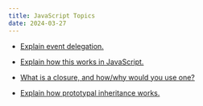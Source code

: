 ```yaml
---
title: JavaScript Topics
date: 2024-03-27
---
```


- [Explain event delegation.](/event-delegation/)

- [Explain how this works in JavaScript.](/what-is-this/)

- [What is a closure, and how/why would you use one?](/closures)

- [Explain how prototypal inheritance works.](/prototypal-inheritance)

<!-- - [What is the difference between a variable that is: null, undefined or undeclared?]()

- [How would you go about checking for any of these states?]()


- [What language constructions do you use for iterating over object properties and array items?]()

- [Can you describe the main difference between the Array.forEach() loop and Array.map() methods and why you would pick one versus the other?]()

- [What is a typical use case for anonymous functions?]()

- [What is the difference between host objects and native objects?]()

- [Explain the difference between: function Person(){}, var person = Person(), and var person = new Person()?]()

- [Explain the differences on the usage of foo between function foo() {} and var foo = function() {}]()

- [Can you explain what Function.call and Function.apply do? What is the notable difference between the two?]()

- [Explain Function.prototype.bind.]()

- [What is the difference between feature detection, feature inference, and using the UA string?]()

- [Explain “hoisting”.]()

- [What is type coercion? What are common pitfalls of relying on type coercion in JavaScript code?]()

- [Describe event bubbling.]()

- [Describe event capturing.]()

- [What is the difference between an “attribute” and a “property”?]()

- [What are the pros and cons of extending built-in JavaScript objects?]()

- [What is the difference between == and ===?]()

- [Explain the same-origin policy with regards to JavaScript.]()

- [Why is it called a Ternary operator, what does the word “Ternary” indicate?]()

- [What is strict mode? What are some of the advantages/disadvantages of using it?]()

- [What are some of the advantages/disadvantages of writing JavaScript code in a language that compiles to JavaScript?]()

- [What tools and techniques do you use debugging JavaScript code?]()

- [Explain the difference between mutable and immutable objects.]()

- [What is an example of an immutable object in JavaScript?]()

- [What are the pros and cons of immutability?]()

- [How can you achieve immutability in your own code?]()

- [Explain the difference between synchronous and asynchronous functions.]()

- [What is event loop?]()

- [What is the difference between call stack and task queue?]()

- [What are the differences between variables created using let, var or const?]()

- [What are the differences between ES6 class and ES5 function constructors?]()

- [Can you offer a use case for the new arrow => function syntax? How does this new syntax differ from other functions?]()

- [What advantage is there for using the arrow syntax for a method in a constructor?]()

- [What is the definition of a higher-order function?]()

- [Can you give an example for destructuring an object or an array?]()

- [Can you give an example of generating a string with ES6 Template Literals?]()

- [Can you give an example of a curry function and why this syntax offers an advantage?]()

- [What are the benefits of using spread syntax and how is it different from rest syntax?]()

- [How can you share code between files?]()

- [Why you might want to create static class members?]()

- [What is the difference between while and do-while loops in JavaScript?]()

- [What is a promise? Where and how would you use promise?]()

- [Discuss how you might use Object Oriented Programming principles when coding with JavaScript.]() -->
